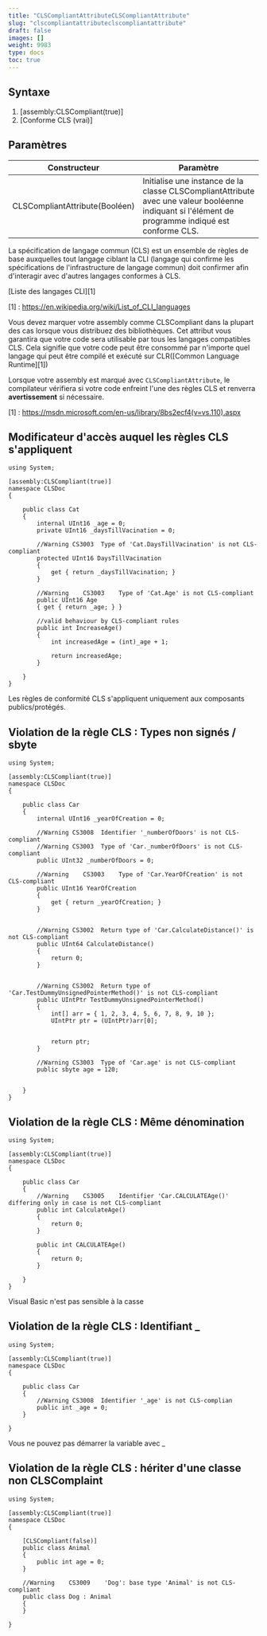 ```yaml
---
title: "CLSCompliantAttributeCLSCompliantAttribute"
slug: "clscompliantattributeclscompliantattribute"
draft: false
images: []
weight: 9983
type: docs
toc: true
---
```


## Syntaxe
1. [assembly:CLSCompliant(true)]
2. [Conforme CLS (vrai)]

## Paramètres
| Constructeur| Paramètre|
| ------ | ------ |
| CLSCompliantAttribute(Booléen)| Initialise une instance de la classe CLSCompliantAttribute avec une valeur booléenne indiquant si l'élément de programme indiqué est conforme CLS.|

La spécification de langage commun (CLS) est un ensemble de règles de base auxquelles tout langage ciblant la CLI (langage qui confirme les spécifications de l'infrastructure de langage commun) doit confirmer afin d'interagir avec d'autres langages conformes à CLS.

[Liste des langages CLI][1]


[1] : https://en.wikipedia.org/wiki/List_of_CLI_languages

Vous devez marquer votre assembly comme CLSCompliant dans la plupart des cas lorsque vous distribuez des bibliothèques. Cet attribut vous garantira que votre code sera utilisable par tous les langages compatibles CLS. Cela signifie que votre code peut être consommé par n'importe quel langage qui peut être compilé et exécuté sur CLR([Common Language Runtime][1])

Lorsque votre assembly est marqué avec `CLSCompliantAttribute`, le compilateur vérifiera si votre code enfreint l'une des règles CLS et renverra **avertissement** si nécessaire.



[1] : https://msdn.microsoft.com/en-us/library/8bs2ecf4(v=vs.110).aspx

## Modificateur d'accès auquel les règles CLS s'appliquent
    using System;
    
    [assembly:CLSCompliant(true)]
    namespace CLSDoc
    {
       
        public class Cat
        {
            internal UInt16 _age = 0;
            private UInt16 _daysTillVacination = 0;
    
            //Warning CS3003  Type of 'Cat.DaysTillVacination' is not CLS-compliant
            protected UInt16 DaysTillVacination
            {
                get { return _daysTillVacination; }
            }
    
            //Warning    CS3003    Type of 'Cat.Age' is not CLS-compliant
            public UInt16 Age
            { get { return _age; } }

            //valid behaviour by CLS-compliant rules
            public int IncreaseAge()
            {
                int increasedAge = (int)_age + 1;
               
                return increasedAge;
            }
    
        }
    }
    
Les règles de conformité CLS s'appliquent uniquement aux composants publics/protégés.


## Violation de la règle CLS : Types non signés / sbyte
    using System;
    
    [assembly:CLSCompliant(true)]
    namespace CLSDoc
    {
       
        public class Car
        {
            internal UInt16 _yearOfCreation = 0;
    
            //Warning CS3008  Identifier '_numberOfDoors' is not CLS-compliant 
            //Warning CS3003  Type of 'Car._numberOfDoors' is not CLS-compliant 
            public UInt32 _numberOfDoors = 0;
    
            //Warning    CS3003    Type of 'Car.YearOfCreation' is not CLS-compliant
            public UInt16 YearOfCreation
            {
                get { return _yearOfCreation; }
            }
    
    
            //Warning CS3002  Return type of 'Car.CalculateDistance()' is not CLS-compliant
            public UInt64 CalculateDistance()
            {
                return 0;
            }
    
            
            //Warning CS3002  Return type of 'Car.TestDummyUnsignedPointerMethod()' is not CLS-compliant 
            public UIntPtr TestDummyUnsignedPointerMethod()
            {
                int[] arr = { 1, 2, 3, 4, 5, 6, 7, 8, 9, 10 };
                UIntPtr ptr = (UIntPtr)arr[0];
    
                
                return ptr;
            }

            //Warning CS3003  Type of 'Car.age' is not CLS-compliant 
            public sbyte age = 120;
    
    
        }
    }



## Violation de la règle CLS : Même dénomination
    using System;
    
    [assembly:CLSCompliant(true)]
    namespace CLSDoc
    {
       
        public class Car
        {
            //Warning    CS3005    Identifier 'Car.CALCULATEAge()' differing only in case is not CLS-compliant
            public int CalculateAge()
            {
                return 0;
            }
    
            public int CALCULATEAge()
            {
                return 0;
            }
    
        }
    }

Visual Basic n'est pas sensible à la casse

## Violation de la règle CLS : Identifiant _
    using System;
    
    [assembly:CLSCompliant(true)]
    namespace CLSDoc
    {
       
        public class Car
        {
            //Warning CS3008  Identifier '_age' is not CLS-complian    
            public int _age = 0;    
        }
    
    }


Vous ne pouvez pas démarrer la variable avec _


## Violation de la règle CLS : hériter d'une classe non CLSComplaint
    using System;
    
    [assembly:CLSCompliant(true)]
    namespace CLSDoc
    {
    
        [CLSCompliant(false)]
        public class Animal
        {
            public int age = 0;
        }
      
        //Warning    CS3009    'Dog': base type 'Animal' is not CLS-compliant
        public class Dog : Animal
        {
        }
    
    }



